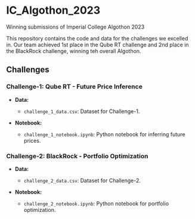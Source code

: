 # IC_Algothon_2023
Winning submissions of Imperial College Algothon 2023

This repository contains the code and data for the challenges we excelled in. Our team achieved 1st place in the Qube RT challenge and 2nd place in the BlackRock challenge, winning teh overall Algothon.

## Challenges

### Challenge-1: Qube RT - Future Price Inference

- **Data:**
  - `challenge_1_data.csv`: Dataset for Challenge-1.

- **Notebook:**
  - `challenge_1_notebook.ipynb`: Python notebook for inferring future prices.

### Challenge-2: BlackRock - Portfolio Optimization

- **Data:**
  - `challenge_2_data.csv`: Dataset for Challenge-2.

- **Notebook:**
  - `challenge_2_notebook.ipynb`: Python notebook for portfolio optimization.

